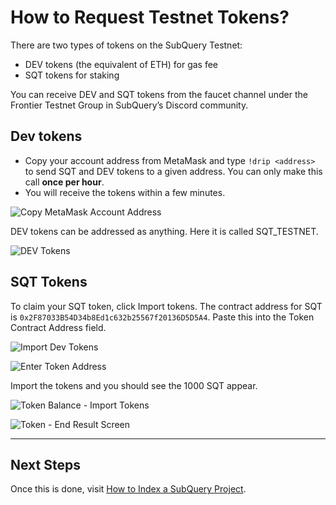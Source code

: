 # How to Request Testnet Tokens?

There are two types of tokens on the SubQuery Testnet:

- DEV tokens (the equivalent of ETH) for gas fee
- SQT tokens for staking

You can receive DEV and SQT tokens from the faucet channel under the Frontier Testnet Group in SubQuery’s Discord community.

## Dev tokens

- Copy your account address from MetaMask and type `!drip <address>` to send SQT and DEV tokens to a given address. You can only make this call **once per hour**.
- You will receive the tokens within a few minutes. <br />

![Copy MetaMask Account Address](/assets/img/copy_metamask_account_address.png)


DEV tokens can be addressed as anything. Here it is called SQT_TESTNET. <br />

![DEV Tokens](/assets/img/Dev_tokens_metamask.png)

## SQT Tokens

To claim your SQT token, click Import tokens. The contract address for SQT is `0x2F87033B54D34b8Ed1c632b25567f20136D5D5A4`. Paste this into the Token Contract Address field. <br />

![Import Dev Tokens](/assets/img/Import_Dev_tokens_Metamask.png) <br />

![Enter Token Address](/assets/img/enter_token_address_metamask.png)


Import the tokens and you should see the 1000 SQT appear. <br />

![Token Balance - Import Tokens](/assets/img/token_balance_importscreen_metamask.png) <br />

![Token - End Result Screen](/assets/img/token_endresult_metamask.png)

---

## Next Steps

Once this is done, visit [How to Index a SubQuery Project](../indexers/index-project.md). 